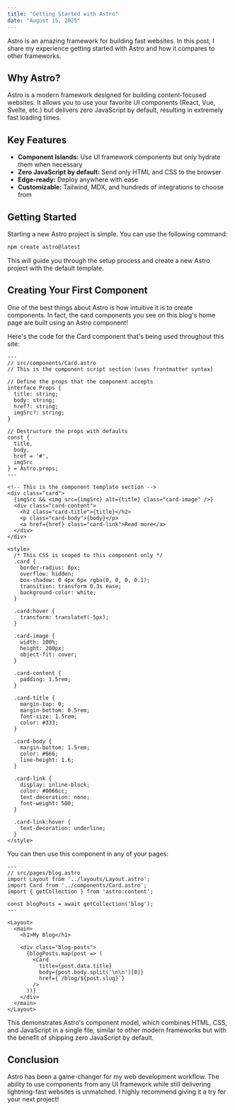 ```yaml
---
title: "Getting Started with Astro"
date: "August 15, 2025"
---
```


Astro is an amazing framework for building fast websites. In this post, I share my experience getting started with Astro and how it compares to other frameworks.

## Why Astro?

Astro is a modern framework designed for building content-focused websites. It allows you to use your favorite UI components (React, Vue, Svelte, etc.) but delivers zero JavaScript by default, resulting in extremely fast loading times.

## Key Features

- **Component Islands:** Use UI framework components but only hydrate them when necessary
- **Zero JavaScript by default:** Send only HTML and CSS to the browser
- **Edge-ready:** Deploy anywhere with ease
- **Customizable:** Tailwind, MDX, and hundreds of integrations to choose from

## Getting Started

Starting a new Astro project is simple. You can use the following command:

```bash
npm create astro@latest
```

This will guide you through the setup process and create a new Astro project with the default template.

## Creating Your First Component

One of the best things about Astro is how intuitive it is to create components. In fact, the card components you see on this blog's home page are built using an Astro component! 

Here's the code for the Card component that's being used throughout this site:

```astro
---
// src/components/Card.astro
// This is the component script section (uses frontmatter syntax)

// Define the props that the component accepts
interface Props {
  title: string;
  body: string;
  href?: string;
  imgSrc?: string;
}

// Destructure the props with defaults
const { 
  title, 
  body, 
  href = '#',
  imgSrc 
} = Astro.props;
---

<!-- This is the component template section -->
<div class="card">
  {imgSrc && <img src={imgSrc} alt={title} class="card-image" />}
  <div class="card-content">
    <h2 class="card-title">{title}</h2>
    <p class="card-body">{body}</p>
    <a href={href} class="card-link">Read more</a>
  </div>
</div>

<style>
  /* This CSS is scoped to this component only */
  .card {
    border-radius: 8px;
    overflow: hidden;
    box-shadow: 0 4px 6px rgba(0, 0, 0, 0.1);
    transition: transform 0.3s ease;
    background-color: white;
  }
  
  .card:hover {
    transform: translateY(-5px);
  }
  
  .card-image {
    width: 100%;
    height: 200px;
    object-fit: cover;
  }
  
  .card-content {
    padding: 1.5rem;
  }
  
  .card-title {
    margin-top: 0;
    margin-bottom: 0.5rem;
    font-size: 1.5rem;
    color: #333;
  }
  
  .card-body {
    margin-bottom: 1.5rem;
    color: #666;
    line-height: 1.6;
  }
  
  .card-link {
    display: inline-block;
    color: #0066cc;
    text-decoration: none;
    font-weight: 500;
  }
  
  .card-link:hover {
    text-decoration: underline;
  }
</style>
```

You can then use this component in any of your pages:

```astro
---
// src/pages/blog.astro
import Layout from '../layouts/Layout.astro';
import Card from '../components/Card.astro';
import { getCollection } from 'astro:content';

const blogPosts = await getCollection('blog');
---

<Layout>
  <main>
    <h1>My Blog</h1>
    
    <div class="blog-posts">
      {blogPosts.map(post => (
        <Card
          title={post.data.title}
          body={post.body.split('\n\n')[0]}
          href={`/blog/${post.slug}`}
        />
      ))}
    </div>
  </main>
</Layout>
```

This demonstrates Astro's component model, which combines HTML, CSS, and JavaScript in a single file, similar to other modern frameworks but with the benefit of shipping zero JavaScript by default.

## Conclusion

Astro has been a game-changer for my web development workflow. The ability to use components from any UI framework while still delivering lightning-fast websites is unmatched. I highly recommend giving it a try for your next project!